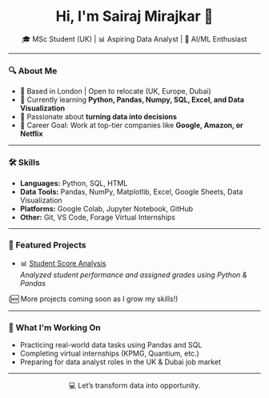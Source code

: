 <h1 align="center">Hi, I'm Sairaj Mirajkar 👋</h1>

<p align="center">
  🎓 MSc Student (UK) | 📊 Aspiring Data Analyst | 🧠 AI/ML Enthusiast  
</p>

---

### 🔍 About Me

- 📍 Based in London | Open to relocate (UK, Europe, Dubai)
- 💼 Currently learning **Python, Pandas, Numpy, SQL, Excel, and Data Visualization**
- 🧠 Passionate about **turning data into decisions**
- 🎯 Career Goal: Work at top-tier companies like **Google, Amazon, or Netflix**

---

### 🛠️ Skills

- **Languages:** Python, SQL, HTML
- **Data Tools:** Pandas, NumPy, Matplotlib, Excel, Google Sheets, Data Visualization
- **Platforms:** Google Colab, Jupyter Notebook, GitHub
- **Other:** Git, VS Code, Forage Virtual Internships

---

### 📂 Featured Projects

- 📊 [Student Score Analysis](https://github.com/SairajMirajkar19300/Student-score-analysis)  
  *Analyzed student performance and assigned grades using Python & Pandas*

(🆕 More projects coming soon as I grow my skills!)

---

### 🚀 What I'm Working On

- Practicing real-world data tasks using Pandas and SQL
- Completing virtual internships (KPMG, Quantium, etc.)
- Preparing for data analyst roles in the UK & Dubai job market


---

<p align="center">
  💻 Let’s transform data into opportunity.
</p>
